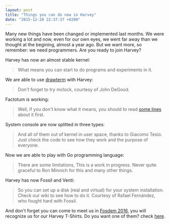 ```yaml
---
layout: post
title: "Things you can do now in Harvey"
date: "2015-12-20 22:37:37 +0200"
---
```


Many new things have been changed or implemented last months. We were working a lot and now, even for our own eyes, we went far away than we thought at the begining, almost a year ago. But we want more, so remember: we need programmers. Are you ready to join Harvey?

Harvey has now an almost stable kernel:

> What means you can start to do programs and experiments in it.

We are able to use [drawterm](https://github.com/0intro/drawterm) with Harvey:

> Don't forget to try mclock, courtesy of John DeGood.

Factotum is working:

> Well, if you don't know what it means, you should to read [some lines](http://plan9.bell-labs.com/plan9/factotum.html) about it first.

System console are now splitted in three types:

> And all of them out of kernel in user space, thanks to Giacomo Tesio. Just check the code to see how they work and the purpose of everyone.

Now we are able to play with Go programming language:

> There are some limitations, This is a work in progress. Never quite graceful to Ron Minnich for this and many other things.

Harvey has now Fossil and Venti:

> So you can set up a disk (real and virtual) for your system installation. Check our wiki to see how to do it. Courtesy of Rafael Fernández, who fought hard with Fossil.

And don't forget you can come to meet us in [Fosdem 2016](http://fosdem.org), you will recognize us for our Harvey T-Shirts. Do you want one of them? check [here](http://www.zazzle.com/harvey_os_supplies).
